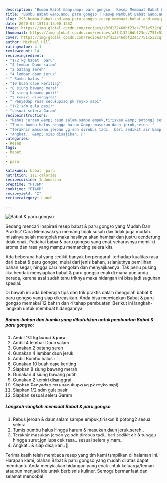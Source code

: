 ```yaml
---
description: "Bumbu Babat &amp;amp; paru gongso | Resep Membuat Babat &amp;amp; paru gongso Yang Bikin Ngiler"
title: "Bumbu Babat &amp;amp; paru gongso | Resep Membuat Babat &amp;amp; paru gongso Yang Bikin Ngiler"
slug: 293-bumbu-babat-and-amp-paru-gongso-resep-membuat-babat-and-amp-paru-gongso-yang-bikin-ngiler
date: 2020-07-15T14:13:00.135Z
image: https://img-global.cpcdn.com/recipes/a3fd13246dbf23ec/751x532cq70/babat-paru-gongso-foto-resep-utama.jpg
thumbnail: https://img-global.cpcdn.com/recipes/a3fd13246dbf23ec/751x532cq70/babat-paru-gongso-foto-resep-utama.jpg
cover: https://img-global.cpcdn.com/recipes/a3fd13246dbf23ec/751x532cq70/babat-paru-gongso-foto-resep-utama.jpg
author: Michael Hill
ratingvalue: 4.1
reviewcount: 14
recipeingredient:
- "1/2 kg babat  paru"
- "4 lembar Daun salam"
- "2 batang sereh"
- "4 lembar daun jeruk"
- " Bumbu halus "
- "10 buah cape keriting"
- "8 siung bawang merah"
- "4 siung bawang putih"
- "2 kemiri disanggrai"
- " Penyedap rasa secukupxaq pk royko sapi"
- "1/2 sdm gula pasir"
- "sesuai selera Garam"
recipeinstructions:
- "Rebus jeroan &amp; daun salam sampe empuk,tiriskan &amp; potong2 sesuai selera"
- "Tumis bumbu halus hingga harum &amp; masukan daun jeruk,sereh.."
- "Terakhir masukan jeroan yg sdh direbus tadi.. beri sedikit air &amp; tunggu hingga surut,jgn lupa cek rasa.. sesuai selera y mam.."
- "Angkat.. &amp; siap disajikan..🤗"
categories:
- Resep
tags:
- babat
- 
- paru

katakunci: babat  paru 
nutrition: 111 calories
recipecuisine: Indonesian
preptime: "PT36M"
cooktime: "PT46M"
recipeyield: "2"
recipecategory: Lunch

---
```



![Babat &amp; paru gongso](https://img-global.cpcdn.com/recipes/a3fd13246dbf23ec/751x532cq70/babat-paru-gongso-foto-resep-utama.jpg)

Sedang mencari inspirasi resep babat &amp; paru gongso yang Mudah Dan Praktis? Cara Memasaknya memang tidak susah dan tidak juga mudah. misalnya salah mengolah maka hasilnya akan hambar dan justru cenderung tidak enak. Padahal babat &amp; paru gongso yang enak seharusnya memiliki aroma dan rasa yang mampu memancing selera kita.

Ada beberapa hal yang sedikit banyak berpengaruh terhadap kualitas rasa dari babat &amp; paru gongso, mulai dari jenis bahan, selanjutnya pemilihan bahan segar, hingga cara mengolah dan menyajikannya. Tak perlu pusing jika hendak menyiapkan babat &amp; paru gongso enak di mana pun anda berada, karena asal sudah tahu triknya maka hidangan ini bisa jadi suguhan spesial.




Di bawah ini ada beberapa tips dan trik praktis dalam mengolah babat &amp; paru gongso yang siap dikreasikan. Anda bisa menyiapkan Babat &amp; paru gongso memakai 12 bahan dan 4 tahap pembuatan. Berikut ini langkah-langkah untuk membuat hidangannya.

<!--inarticleads1-->

##### Bahan-bahan dan bumbu yang dibutuhkan untuk pembuatan Babat &amp; paru gongso:

1. Ambil 1/2 kg babat &amp; paru
1. Ambil 4 lembar Daun salam
1. Gunakan 2 batang sereh
1. Gunakan 4 lembar daun jeruk
1. Ambil  Bumbu halus :
1. Gunakan 10 buah cape keriting
1. Siapkan 8 siung bawang merah
1. Gunakan 4 siung bawang putih
1. Gunakan 2 kemiri disanggrai
1. Siapkan  Penyedap rasa secukupx(aq pk royko sapi)
1. Siapkan 1/2 sdm gula pasir
1. Siapkan sesuai selera Garam




<!--inarticleads2-->

##### Langkah-langkah membuat Babat &amp; paru gongso:

1. Rebus jeroan &amp; daun salam sampe empuk,tiriskan &amp; potong2 sesuai selera
1. Tumis bumbu halus hingga harum &amp; masukan daun jeruk,sereh..
1. Terakhir masukan jeroan yg sdh direbus tadi.. beri sedikit air &amp; tunggu hingga surut,jgn lupa cek rasa.. sesuai selera y mam..
1. Angkat.. &amp; siap disajikan..🤗




Terima kasih telah membaca resep yang tim kami tampilkan di halaman ini. Harapan kami, olahan Babat &amp; paru gongso yang mudah di atas dapat membantu Anda menyiapkan hidangan yang enak untuk keluarga/teman ataupun menjadi ide untuk berbisnis kuliner. Semoga bermanfaat dan selamat mencoba!
